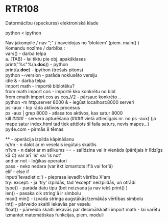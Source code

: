 # RTR108
Datormācību (speckurss) elektroniskā klade  

python < ipython  
  
Nav jākompilē / nav ";" / naveidojas no 'blokiem' (piem. main() )  
Komandu nozīme / darbība :  
vars() 			- darba telpa  
a. [TAB] 		- lai tiktu pie obj. apakšklases  
print("%s"%(a.__doc__)) - python  
print(a.__doc__)	- ipython (trešais pitons)  
python --version	- parāda noklusēto versiju  
 idle &  		- darba telpa  
import math 		- importē biblotēku?  
from math import cos	- importē kko konkrētu no bibl  
from cmath import cos as cos_V2	- pārsauc konkrēto ..  
python -m http.server 8000 &	- iegūst localhost:8000 serveri  
ps -aux			- kip rāda aktīvos procesus  
ps -aux | grep 8000	- atlasa tos aktīvos, kas satur 8000  
kill ####		- servera apturēšana (#### vietā attiecīgais nr. no ps -aux) 
(ja mape satur index.html tad tiek attēlots šī faila saturs, nevis mapes...)
py4e.com - pirmās 8 tēmas  
  
**			- operācija izpilda kāpināšanu  
n//m			- n dalot ar m veselais iegūtais skaitlis   
n%m			- n dalot ar m atlikums
==			- salīdzina vai ir vienāds (pārējais ir līdzīgs kā C) var arī 'is' vai 'is not'  
and or not		- loģikas operatori  
pass			- neko nedara (var itkt izmantots if'ā vai for'ā)  
elif			- else if  
input('Ievadiet x:')	- pieprasa ievadīt vērtību X'am  
try: except:		- ja 'try' izpildās, tad 'except' neizpildās, un otrādi  
type()			- parāda datu tipu (bet neizvada ja nav iekš print() )  
len()			- pasaka cik string'ā ir simbolu  
max()	min()		- izvada stringa augstākās/zemākās vērtības simbolu  
int()			- pārveido skaitli iekavās par veselu  
float()			- pārveido skaitli iekavās par decimālskaitli
import math		- lai varētu izmantot matemātiskas funkcijas, piem. moduli  
  
